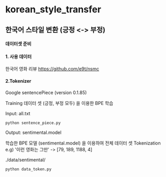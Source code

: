 # korean_style_transfer

## 한국어 스타일 변환 (긍정 <-> 부정)


#### 데이터셋 준비
#### 1. 사용 데이터

한국어 영화 리뷰 https://github.com/e9t/nsmc


#### 2.Tokenizer
Google sentencePiece (version 0.1.85)

Training 데이터 셋 (긍정, 부정 모두) 을 이용한 BPE 학습

Input: all.txt 
```
python sentence_piece.py
```
Output: sentimental.model

학습한 BPE 모델 (sentimental.model) 을 이용하여 전체 데이터 셋 Tokenization
e.g) '이런 영화는 그만' -> [79, 189, 1188, 4]

./data/sentimental/

```
python data_token.py
```
